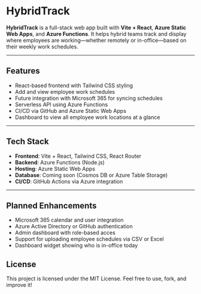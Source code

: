 # HybridTrack

**HybridTrack** is a full-stack web app built with **Vite + React**, **Azure Static Web Apps**, and **Azure Functions**. It helps hybrid teams track and display where employees are working—whether remotely or in-office—based on their weekly work schedules.

---

## Features

- React-based frontend with Tailwind CSS styling
- Add and view employee work schedules
- Future integration with Microsoft 365 for syncing schedules
- Serverless API using Azure Functions
- CI/CD via GitHub and Azure Static Web Apps
- Dashboard to view all employee work locations at a glance

---

## Tech Stack

- **Frontend**: Vite + React, Tailwind CSS, React Router
- **Backend**: Azure Functions (Node.js)
- **Hosting**: Azure Static Web Apps
- **Database**: Coming soon (Cosmos DB or Azure Table Storage)
- **CI/CD**: GitHub Actions via Azure integration

---

## Planned Enhancements

- Microsoft 365 calendar and user integration
- Azure Active Directory or GitHub authentication
- Admin dashboard with role-based acces
- Support for uploading employee schedules via CSV or Excel
- Dashboard widget showing who is in-office today

## License

This project is licensed under the MIT License. Feel free to use, fork, and improve it!
